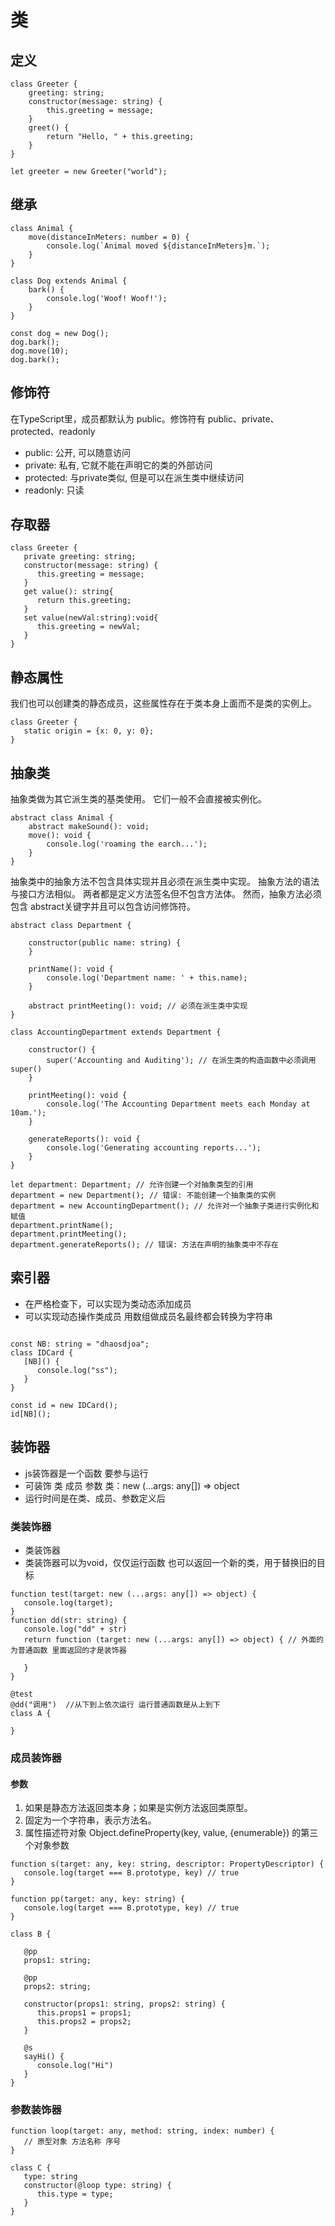 # 类

## 定义
```
class Greeter {
    greeting: string;
    constructor(message: string) {
        this.greeting = message;
    }
    greet() {
        return "Hello, " + this.greeting;
    }
}

let greeter = new Greeter("world");
```

## 继承
```
class Animal {
    move(distanceInMeters: number = 0) {
        console.log(`Animal moved ${distanceInMeters}m.`);
    }
}

class Dog extends Animal {
    bark() {
        console.log('Woof! Woof!');
    }
}

const dog = new Dog();
dog.bark();
dog.move(10);
dog.bark();
```

## 修饰符
在TypeScript里，成员都默认为 public。修饰符有 public、private、protected、readonly

- public: 公开, 可以随意访问
- private: 私有, 它就不能在声明它的类的外部访问
- protected: 与private类似, 但是可以在派生类中继续访问
- readonly: 只读

## 存取器
```
class Greeter {
   private greeting: string;
   constructor(message: string) {
      this.greeting = message;
   }
   get value(): string{
      return this.greeting;
   } 
   set value(newVal:string):void{
      this.greeting = newVal;
   }
}
```
## 静态属性
我们也可以创建类的静态成员，这些属性存在于类本身上面而不是类的实例上。
```
class Greeter {
   static origin = {x: 0, y: 0};
}
```

## 抽象类
抽象类做为其它派生类的基类使用。 它们一般不会直接被实例化。
```
abstract class Animal {
    abstract makeSound(): void;
    move(): void {
        console.log('roaming the earch...');
    }
}
```
抽象类中的抽象方法不包含具体实现并且必须在派生类中实现。 抽象方法的语法与接口方法相似。 两者都是定义方法签名但不包含方法体。 然而，抽象方法必须包含 abstract关键字并且可以包含访问修饰符。
```
abstract class Department {

    constructor(public name: string) {
    }

    printName(): void {
        console.log('Department name: ' + this.name);
    }

    abstract printMeeting(): void; // 必须在派生类中实现
}

class AccountingDepartment extends Department {

    constructor() {
        super('Accounting and Auditing'); // 在派生类的构造函数中必须调用 super()
    }

    printMeeting(): void {
        console.log('The Accounting Department meets each Monday at 10am.');
    }

    generateReports(): void {
        console.log('Generating accounting reports...');
    }
}

let department: Department; // 允许创建一个对抽象类型的引用
department = new Department(); // 错误: 不能创建一个抽象类的实例
department = new AccountingDepartment(); // 允许对一个抽象子类进行实例化和赋值
department.printName();
department.printMeeting();
department.generateReports(); // 错误: 方法在声明的抽象类中不存在
```
## 索引器
- 在严格检查下，可以实现为类动态添加成员
- 可以实现动态操作类成员 用数组做成员名最终都会转换为字符串
```
 
const NB: string = "dhaosdjoa";
class IDCard {
   [NB]() {
      console.log("ss");
   }
}

const id = new IDCard();
id[NB]();
```

## 装饰器
- js装饰器是一个函数 要参与运行
- 可装饰 类 成员 参数   类：new (...args: any[]) => object
- 运行时间是在类、成员、参数定义后 

### 类装饰器
- 类装饰器
- 类装饰器可以为void，仅仅运行函数  也可以返回一个新的类，用于替换旧的目标
```
function test(target: new (...args: any[]) => object) {
   console.log(target);
}
function dd(str: string) {
   console.log("dd" + str)
   return function (target: new (...args: any[]) => object) { // 外面的为普通函数 里面返回的才是装饰器

   }
}

@test
@dd("调用")  //从下到上依次运行 运行普通函数是从上到下
class A {

}
```

### 成员装饰器
#### 参数 
1. 如果是静态方法返回类本身；如果是实例方法返回类原型。
2. 固定为一个字符串，表示方法名。
3. 属性描述符对象 Object.defineProperty(key, value, {enumerable}) 的第三个对象参数
```
function s(target: any, key: string, descriptor: PropertyDescriptor) {
   console.log(target === B.prototype, key) // true
}

function pp(target: any, key: string) {
   console.log(target === B.prototype, key) // true
}

class B {

   @pp
   props1: string;

   @pp
   props2: string;

   constructor(props1: string, props2: string) {
      this.props1 = props1;
      this.props2 = props2;
   }

   @s
   sayHi() {
      console.log("Hi")
   }
}
```
### 参数装饰器
```
function loop(target: any, method: string, index: number) {
   // 原型对象 方法名称 序号
}

class C {
   type: string
   constructor(@loop type: string) {
      this.type = type;
   }
}
```